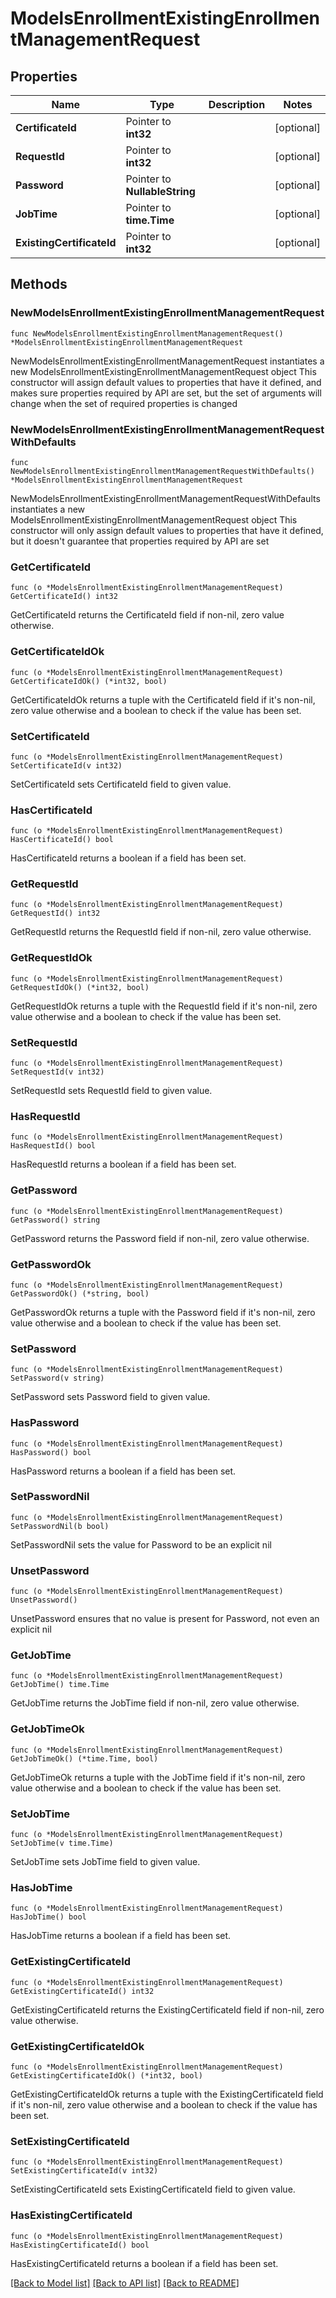 # ModelsEnrollmentExistingEnrollmentManagementRequest

## Properties

Name | Type | Description | Notes
------------ | ------------- | ------------- | -------------
**CertificateId** | Pointer to **int32** |  | [optional] 
**RequestId** | Pointer to **int32** |  | [optional] 
**Password** | Pointer to **NullableString** |  | [optional] 
**JobTime** | Pointer to **time.Time** |  | [optional] 
**ExistingCertificateId** | Pointer to **int32** |  | [optional] 

## Methods

### NewModelsEnrollmentExistingEnrollmentManagementRequest

`func NewModelsEnrollmentExistingEnrollmentManagementRequest() *ModelsEnrollmentExistingEnrollmentManagementRequest`

NewModelsEnrollmentExistingEnrollmentManagementRequest instantiates a new ModelsEnrollmentExistingEnrollmentManagementRequest object
This constructor will assign default values to properties that have it defined,
and makes sure properties required by API are set, but the set of arguments
will change when the set of required properties is changed

### NewModelsEnrollmentExistingEnrollmentManagementRequestWithDefaults

`func NewModelsEnrollmentExistingEnrollmentManagementRequestWithDefaults() *ModelsEnrollmentExistingEnrollmentManagementRequest`

NewModelsEnrollmentExistingEnrollmentManagementRequestWithDefaults instantiates a new ModelsEnrollmentExistingEnrollmentManagementRequest object
This constructor will only assign default values to properties that have it defined,
but it doesn't guarantee that properties required by API are set

### GetCertificateId

`func (o *ModelsEnrollmentExistingEnrollmentManagementRequest) GetCertificateId() int32`

GetCertificateId returns the CertificateId field if non-nil, zero value otherwise.

### GetCertificateIdOk

`func (o *ModelsEnrollmentExistingEnrollmentManagementRequest) GetCertificateIdOk() (*int32, bool)`

GetCertificateIdOk returns a tuple with the CertificateId field if it's non-nil, zero value otherwise
and a boolean to check if the value has been set.

### SetCertificateId

`func (o *ModelsEnrollmentExistingEnrollmentManagementRequest) SetCertificateId(v int32)`

SetCertificateId sets CertificateId field to given value.

### HasCertificateId

`func (o *ModelsEnrollmentExistingEnrollmentManagementRequest) HasCertificateId() bool`

HasCertificateId returns a boolean if a field has been set.

### GetRequestId

`func (o *ModelsEnrollmentExistingEnrollmentManagementRequest) GetRequestId() int32`

GetRequestId returns the RequestId field if non-nil, zero value otherwise.

### GetRequestIdOk

`func (o *ModelsEnrollmentExistingEnrollmentManagementRequest) GetRequestIdOk() (*int32, bool)`

GetRequestIdOk returns a tuple with the RequestId field if it's non-nil, zero value otherwise
and a boolean to check if the value has been set.

### SetRequestId

`func (o *ModelsEnrollmentExistingEnrollmentManagementRequest) SetRequestId(v int32)`

SetRequestId sets RequestId field to given value.

### HasRequestId

`func (o *ModelsEnrollmentExistingEnrollmentManagementRequest) HasRequestId() bool`

HasRequestId returns a boolean if a field has been set.

### GetPassword

`func (o *ModelsEnrollmentExistingEnrollmentManagementRequest) GetPassword() string`

GetPassword returns the Password field if non-nil, zero value otherwise.

### GetPasswordOk

`func (o *ModelsEnrollmentExistingEnrollmentManagementRequest) GetPasswordOk() (*string, bool)`

GetPasswordOk returns a tuple with the Password field if it's non-nil, zero value otherwise
and a boolean to check if the value has been set.

### SetPassword

`func (o *ModelsEnrollmentExistingEnrollmentManagementRequest) SetPassword(v string)`

SetPassword sets Password field to given value.

### HasPassword

`func (o *ModelsEnrollmentExistingEnrollmentManagementRequest) HasPassword() bool`

HasPassword returns a boolean if a field has been set.

### SetPasswordNil

`func (o *ModelsEnrollmentExistingEnrollmentManagementRequest) SetPasswordNil(b bool)`

 SetPasswordNil sets the value for Password to be an explicit nil

### UnsetPassword
`func (o *ModelsEnrollmentExistingEnrollmentManagementRequest) UnsetPassword()`

UnsetPassword ensures that no value is present for Password, not even an explicit nil
### GetJobTime

`func (o *ModelsEnrollmentExistingEnrollmentManagementRequest) GetJobTime() time.Time`

GetJobTime returns the JobTime field if non-nil, zero value otherwise.

### GetJobTimeOk

`func (o *ModelsEnrollmentExistingEnrollmentManagementRequest) GetJobTimeOk() (*time.Time, bool)`

GetJobTimeOk returns a tuple with the JobTime field if it's non-nil, zero value otherwise
and a boolean to check if the value has been set.

### SetJobTime

`func (o *ModelsEnrollmentExistingEnrollmentManagementRequest) SetJobTime(v time.Time)`

SetJobTime sets JobTime field to given value.

### HasJobTime

`func (o *ModelsEnrollmentExistingEnrollmentManagementRequest) HasJobTime() bool`

HasJobTime returns a boolean if a field has been set.

### GetExistingCertificateId

`func (o *ModelsEnrollmentExistingEnrollmentManagementRequest) GetExistingCertificateId() int32`

GetExistingCertificateId returns the ExistingCertificateId field if non-nil, zero value otherwise.

### GetExistingCertificateIdOk

`func (o *ModelsEnrollmentExistingEnrollmentManagementRequest) GetExistingCertificateIdOk() (*int32, bool)`

GetExistingCertificateIdOk returns a tuple with the ExistingCertificateId field if it's non-nil, zero value otherwise
and a boolean to check if the value has been set.

### SetExistingCertificateId

`func (o *ModelsEnrollmentExistingEnrollmentManagementRequest) SetExistingCertificateId(v int32)`

SetExistingCertificateId sets ExistingCertificateId field to given value.

### HasExistingCertificateId

`func (o *ModelsEnrollmentExistingEnrollmentManagementRequest) HasExistingCertificateId() bool`

HasExistingCertificateId returns a boolean if a field has been set.


[[Back to Model list]](../README.md#documentation-for-models) [[Back to API list]](../README.md#documentation-for-api-endpoints) [[Back to README]](../README.md)


